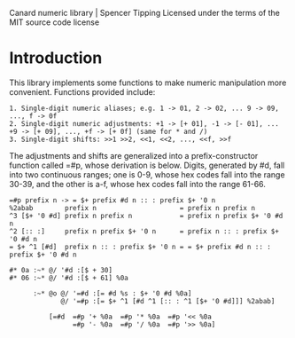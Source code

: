 Canard numeric library | Spencer Tipping
Licensed under the terms of the MIT source code license

# Introduction

This library implements some functions to make numeric manipulation more convenient. Functions provided include:

    1. Single-digit numeric aliases; e.g. 1 -> 01, 2 -> 02, ... 9 -> 09, ..., f -> 0f
    2. Single-digit numeric adjustments: +1 -> [+ 01], -1 -> [- 01], ... +9 -> [+ 09], ..., +f -> [+ 0f] (same for * and /)
    3. Single-digit shifts: >>1 >>2, <<1, <<2, ..., <<f, >>f

The adjustments and shifts are generalized into a prefix-constructor function called =#p, whose derivation is below. Digits, generated by #d, fall into two continuous ranges; one is 0-9, whose
hex codes fall into the range 30-39, and the other is a-f, whose hex codes fall into the range 61-66.

    =#p prefix n -> = $+ prefix #d n :: : prefix $+ '0 n
    %2abab        prefix n                     = prefix n prefix n
    ^3 [$+ '0 #d] prefix n prefix n            = prefix n prefix $+ '0 #d n
    ^2 [:: :]     prefix n prefix $+ '0 n      = prefix n :: : prefix $+ '0 #d n
    = $+ ^1 [#d]  prefix n :: : prefix $+ '0 n = = $+ prefix #d n :: : prefix $+ '0 #d n

    #* 0a :~* @/ '#d :[$ + 30]
    #* 06 :~* @/ '#d :[$ + 61] %0a

          :~* @o @/ '=#d :[= #d %s : $+ '0 #d %0a]
                 @/ '=#p :[= $+ ^1 [#d ^1 [:: : ^1 [$+ '0 #d]]] %2abab]

              [=#d  =#p '+ %0a  =#p '* %0a  =#p '<< %0a
                    =#p '- %0a  =#p '/ %0a  =#p '>> %0a]